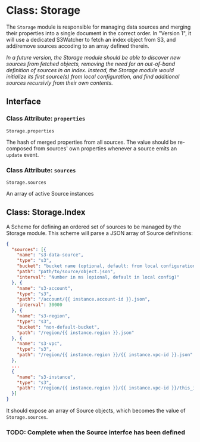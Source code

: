 Class: Storage
==============

The `Storage` module is responsible for managing data sources and merging their properties into a single document in the correct order. In "Version 1", it will use a dedicated S3Watcher to fetch an index object from S3, and add/remove sources accoding to an array defined therein.

_In a future version, the Storage module should be able to discover new sources from fetched objects, removing the need for an out-of-band definition of sources in an index. Instead, the Storage module would initialize its first source(s) from local configuration, and find additional sources recursivly from their own contents._

## Interface

### Class Attribute: `properties`

```
Storage.properties
```

The hash of merged properties from all sources. The value should be re-composed from sources' own properties whenever a source emits an `update` event.

### Class Attribute: `sources`

```
Storage.sources
```

An array of active Source instances

## Class: Storage.Index

A Scheme for defining an ordered set of sources to be managed by the Storage module. This scheme will parse a JSON array of Source definitions:

```json
{
  "sources": [{
    "name": "s3-data-source",
    "type": "s3",
    "bucket": "bucket name (optional, default: from local configuration)",
    "path": "path/to/source/object.json",
    "interval": "Number in ms (opional, default in local config)"
  }, {
    "name": "s3-account",
    "type": "s3",
    "path": "/account/{{ instance.account-id }}.json",
    "interval": 30000
  }, {
    "name": "s3-region",
    "type": "s3",
    "bucket": "non-default-bucket",
    "path": "/region/{{ instance.region }}.json"
  }, {
    "name": "s3-vpc",
    "type": "s3",
    "path": "/region/{{ instance.region }}/{{ instance.vpc-id }}.json"
  },
  ...
  {
    "name": "s3-instance",
    "type": "s3",
    "path": "/region/{{ instance.region }}/{{ instance.vpc-id }}/this_is_an_example/{{ instance.instance-id }}.json"
  }]
}
```

It should expose an array of Source objects, which becomes the value of `Storage.sources`.

### TODO: Complete when the Source interfce has been defined
